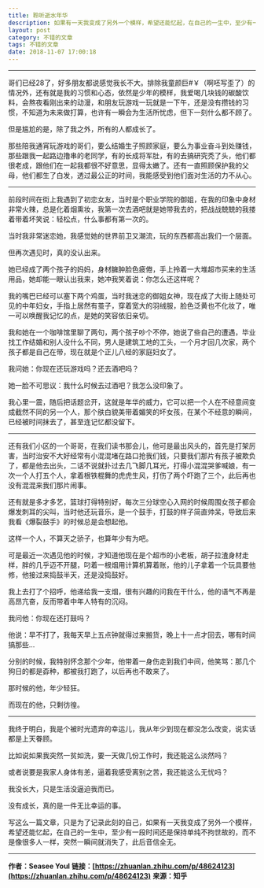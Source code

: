```yaml
---
title: 聆听逝水年华
description: 如果有一天我变成了另外一个模样，希望还能忆起，在自己的一生中，至少有一段时间还是保持单纯不拘世故的，而不是像很多人一样，突然一瞬间就消失了，此后音信全无...
layout: post
category: 不错的文章
tags: 不错的文章
date: 2018-11-07 17:00:18
---
```


-----

哥们已经28了，好多朋友都说感觉我长不大。排除我童颜巨#￥（啊呸写歪了）的情况外，还有就是我的习惯和心态，依然是少年的模样，我爱喝几块钱的碳酸饮料，会熬夜看刚出来的动漫，和朋友玩游戏一玩就是一下午，还是没有攒钱的习惯，不知道为未来做打算，也许有一瞬会为生活所忧虑，但下一刻什么都不顾了。

但是尴尬的是，除了我之外，所有的人都成长了。

那些陪我通宵玩游戏的哥们，要么结婚生子照顾家庭，要么为事业奋斗到处赚钱，那些跟我一起路边撸串的老同学，有的长成将军肚，有的去搞研究秃了头，他们都很老成，跟他们在一起我都很不好意思，显得太嫩了。还有一直照顾保护我的父母，他们都生了白发，透过最公正的时间，我能感受到他们面对生活的力不从心。

-----

前段时间在街上我遇到了初恋女友，当时是个职业学院的御姐，在我的印象中身材非常火辣，总是化着烟熏妆，我第一次去酒吧就是她带我去的，把战战兢兢的我搂着带着坏笑说：轻松点，什么事都有第一次的。

当时我非常迷恋她，我感觉她的世界前卫又潮流，玩的东西都高出我们一个层面。

但再次遇见时，真的没认出来。

她已经成了两个孩子的妈妈，身材臃肿脸色疲倦，手上拎着一大堆超市买来的生活用品，她却能一眼认出我来，她冲我笑着说：你怎么还这样呢？

我的嘴巴已经可以塞下两个鸡蛋，当时我迷恋的御姐女神，现在成了大街上随处可见的中年妇女，手指上居然有茧子，穿着宽大的羽绒服，脸色泛黄也不化妆了，唯一可以唤醒我记忆的点，是她的笑容依旧亲切。

我和她在一个咖啡馆里聊了两句，两个孩子吵个不停，她说了些自己的遭遇，毕业找工作结婚和别人没什么不同，男人是建筑工地的工头，一个月才回几次家，两个孩子都是自己在带，现在就是个正儿八经的家庭妇女了。

我问她：你现在还玩游戏吗？还去酒吧吗？

她一脸不可思议：我什么时候去过酒吧？我怎么没印象了。

我心里一震，随后把话题岔开，这就是年华的威力，它可以把一个人在不经意间变成截然不同的另一个人，那个肤白貌美带着媚笑的坏女孩，在某个不经意的瞬间，已经被时间抹去了，甚至连记忆都没留下。

-----

还有我们小区的一个哥哥，在我们读书那会儿，他可是最出风头的，首先是打架厉害，当时治安不大好经常有小混混堵在路口抢我们钱，只要我们那片有孩子被欺负了，都是他去出头，二话不说就扑过去几飞脚几耳光，打得小混混哭爹喊娘，有一次一个人打五个人，拿着根铁棍舞的虎虎生风，打伤了两个吓跑了三个，此后再也没有混混来我们那片闹事。

还有就是多才多艺，篮球打得特别好，每次三分球空心入网的时候周围女孩子都会爆发刺耳的尖叫，当时他还玩音乐，是一个鼓手，打鼓的样子简直帅呆，导致后来我看《爆裂鼓手》的时候总是会想起他。

这样一个人，不算天之骄子，也算年少有为吧。

可是最近一次遇见他的时候，才知道他现在是个超市的小老板，胡子拉渣身材走样，胖的几乎迈不开腿，叼着一根烟用计算机算着账，他的儿子拿着一个玩具要他修，他接过来捣鼓半天，还是没捣鼓好。

我上去打了个招呼，他递给我一支烟，很有兴趣的问我在干什么，他的语气不再是高昂亢奋，反而带着中年人特有的沉闷。

我问他：你现在还打鼓吗？

他说：早不打了，我每天早上五点钟就得过来搬货，晚上十一点才回去，哪有时间搞那些...

分别的时候，我特别怀念那个少年，他带着一身伤走到我们中间，他笑骂：那几个狗日的都是孬种，都被我打跑了，以后再也不敢来了。

那时候的他，年少轻狂。

而现在的他，只剩彷徨。

-----

我终于明白，我是个被时光遗弃的幸运儿，我从年少到现在都没怎么改变，说实话都是上天眷顾。

比如说如果我突然一贫如洗，要一天做几份工作时，我还能这么淡然吗？

或者说要是我家人身体有恙，逼着我感受离别之苦，我还能这么无忧吗？

我没长大，只是生活没逼迫我而已。

没有成长，真的是一件无比幸运的事。

写这么一篇文章，只是为了记录此刻的自己，如果有一天我变成了另外一个模样，希望还能忆起，在自己的一生中，至少有一段时间还是保持单纯不拘世故的，而不是像很多人一样，突然一瞬间就消失了，此后音信全无。

-----

**作者：Seasee Youl**
**链接：[https://zhuanlan.zhihu.com/p/48624123](https://zhuanlan.zhihu.com/p/48624123)**
**来源：知乎**